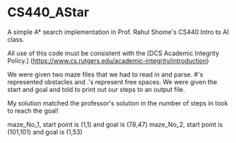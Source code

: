 # CS440_AStar
A simple A* search  implementation in Prof. Rahul Shome's CS440 Intro to AI class.

All use of this code must be consistent with the [DCS Academic Integrity Policy.] (https://www.cs.rutgers.edu/academic-integrity/introduction)

We were given two maze files that we had to read in and parse. #'s represented obstacles and .'s represent free spaces.
We were given the start and goal and told to print out our steps to an output file.

My solution matched the professor's solution in the number of steps in took to reach the goal!

maze_No_1, start point is (1,1) and goal is (78,47)
maze_No_2, start point is (101,101) and goal is (1,53)
